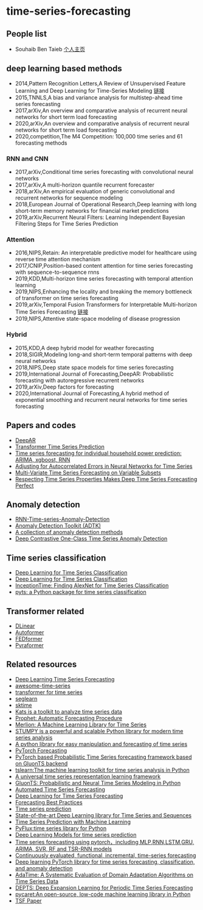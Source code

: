 # time-series-forecasting

## People list

* Souhaib Ben Taieb [个人主页](https://souhaib-bentaieb.com/)

## deep learning based methods
* 2014,Pattern Recognition Letters,A Review of Unsupervised Feature Learning and Deep Learning for Time-Series Modeling [链接](https://blog.csdn.net/weixin_40818267/article/details/102469100)
* 2015,TNNLS,A bias and variance analysis for multistep-ahead time series forecasting
* 2017,arXiv,An overview and comparative analysis of recurrent neural networks for short term load forecasting
* 2020,arXiv,An overview and comparative analysis of recurrent neural networks for short term load forecasting
* 2020,competition,The M4 Competition: 100,000 time series and 61 forecasting methods

### RNN and CNN
* 2017,arXiv,Conditional time series forecasting with convolutional neural networks
* 2017,arXiv,A multi-horizon quantile recurrent forecaster
* 2018,arXiv,An empirical evaluation of generic convolutional and recurrent networks for sequence modeling
* 2018,European Journal of Operational Research,Deep learning with long short-term memory networks for financial market predictions
* 2019,arXiv,Recurrent Neural Filters: Learning Independent Bayesian Filtering Steps for Time Series Prediction

### Attention
* 2016,NIPS,Retain: An interpretable predictive model for healthcare using reverse time attention mechanism
* 2017,ICNIP,Position-based content attention for time series forecasting with sequence-to-sequence rnns
* 2019,KDD,Multi-horizon time series forecasting with temporal attention learning
* 2019,NIPS,Enhancing the locality and breaking the memory bottleneck of transformer on time series forecasting
* 2019,arXiv,Temporal Fusion Transformers for Interpretable Multi-horizon Time Series Forecasting [链接](https://github.com/google-research/google-research/tree/master/tft)
* 2019,NIPS,Attentive state-space modeling of disease progression

### Hybrid
* 2015,KDD,A deep hybrid model for weather forecasting
* 2018,SIGIR,Modeling long-and short-term temporal patterns with deep neural networks
* 2018,NIPS,Deep state space models for time series forecasting
* 2019,International Journal of Forecasting,DeepAR: Probabilistic forecasting with autoregressive recurrent networks
* 2019,arXiv,Deep factors for forecasting
* 2020,International Journal of Forecasting,A hybrid method of exponential smoothing and recurrent neural networks for time series forecasting

## Papers and codes
* [DeepAR](https://github.com/zhykoties/TimeSeries)
* [Transformer Time Series Prediction](https://github.com/oliverguhr/transformer-time-series-prediction)
* [Time series forecasting for individual household power prediction: ARIMA, xgboost, RNN](https://github.com/Jenniferz28/Time-Series-ARIMA-XGBOOST-RNN)
* [Adjusting for Autocorrelated Errors in Neural Networks for Time Series](https://github.com/Daikon-Sun/AdjustAutocorrelation)
* [Multi-Variate Time Series Forecasting on Variable Subsets](https://github.com/google/vsf-time-series)
* [Respecting Time Series Properties Makes Deep Time Series Forecasting Perfect](https://github.com/OrigamiSL/RTNet2022)

## Anomaly detection
* [RNN-Time-series-Anomaly-Detection](https://github.com/chickenbestlover/RNN-Time-series-Anomaly-Detection)
* [Anomaly Detection Toolkit (ADTK)](https://github.com/arundo/adtk)
* [A collection of anomaly detection methods](https://github.com/shubhomoydas/ad_examples)
* [Deep Contrastive One-Class Time Series Anomaly Detection](https://github.com/ruiking04/COCA)

## Time series classification
* [Deep Learning for Time Series Classification](https://github.com/cauchyturing/UCR_Time_Series_Classification_Deep_Learning_Baseline)
* [Deep Learning for Time Series Classification](https://github.com/hfawaz/dl-4-tsc)
* [InceptionTime: Finding AlexNet for Time Series Classification](https://github.com/hfawaz/InceptionTime)
* [pyts: a Python package for time series classification](https://github.com/johannfaouzi/pyts)


## Transformer related
* [DLinear](https://github.com/cure-lab/DLinear)
* [Autoformer](https://github.com/thuml/Autoformer)
* [FEDformer](https://github.com/MAZiqing/FEDformer)
* [Pyraformer ](https://github.com/alipay/Pyraformer)

## Related resources
* [Deep Learning Time Series Forecasting](https://github.com/Alro10/deep-learning-time-series)
* [awesome-time-series](https://github.com/cuge1995/awesome-time-series)
* [transformer for time series](https://github.com/maxjcohen/transformer)
* [seglearn](https://dmbee.github.io/seglearn/)
* [sktime](https://github.com/alan-turing-institute/sktime)
* [Kats is a toolkit to analyze time series data](https://github.com/facebookresearch/Kats)
* [Prophet: Automatic Forecasting Procedure](https://github.com/facebook/prophet)
* [Merlion: A Machine Learning Library for Time Series](https://github.com/salesforce/Merlion)
* [STUMPY is a powerful and scalable Python library for modern time series analysis](https://github.com/TDAmeritrade/stumpy)
* [A python library for easy manipulation and forecasting of time series](https://github.com/unit8co/darts)
* [PyTorch Forecasting](https://github.com/jdb78/pytorch-forecasting)
* [PyTorch based Probabilistic Time Series forecasting framework based on GluonTS backend](https://github.com/zalandoresearch/pytorch-ts)
* [tslearn:The machine learning toolkit for time series analysis in Python](https://github.com/tslearn-team/tslearn)
* [A universal time series representation learning framework](https://github.com/yuezhihan/ts2vec)
* [GluonTS: Probabilistic and Neural Time Series Modeling in Python](https://github.com/awslabs/gluon-ts)
* [Automated Time Series Forecasting](https://github.com/winedarksea/AutoTS)
* [Deep Learning for Time Series Forecasting](https://github.com/Azure/DeepLearningForTimeSeriesForecasting)
* [Forecasting Best Practices](https://github.com/microsoft/forecasting)
* [Time series prediction](https://github.com/LongxingTan/Time-series-prediction)
* [State-of-the-art Deep Learning library for Time Series and Sequences](https://github.com/timeseriesAI/tsai)
* [Time Series Prediction with Machine Learning](https://github.com/maxim5/time-series-machine-learning)
* [PyFlux:time series library for Python](https://github.com/RJT1990/pyflux)
* [Deep Learning Models for time series prediction](https://github.com/EvilPsyCHo/Deep-Time-Series-Prediction)
* [Time series forecasting using pytorch，including MLP,RNN,LSTM,GRU, ARIMA, SVR, RF and TSR-RNN models](https://github.com/zhangxu0307/time_series_forecasting_pytorch)
* [Continuously evaluated, functional, incremental, time-series forecasting](https://github.com/microprediction/timemachines)
* [Deep learning PyTorch library for time series forecasting, classification, and anomaly detection](https://github.com/AIStream-Peelout/flow-forecast)
* [AdaTime: A Systematic Evaluation of Domain Adaptation Algorithms on Time Series Data](https://github.com/emadeldeen24/AdaTime)
* [DEPTS: Deep Expansion Learning for Periodic Time Series Forecasting](https://github.com/weifantt/DEPTS)
* [pycaret:An open-source, low-code machine learning library in Python](https://github.com/pycaret/pycaret)
* [TSF Paper](https://github.com/ddz16/TSFpaper)
